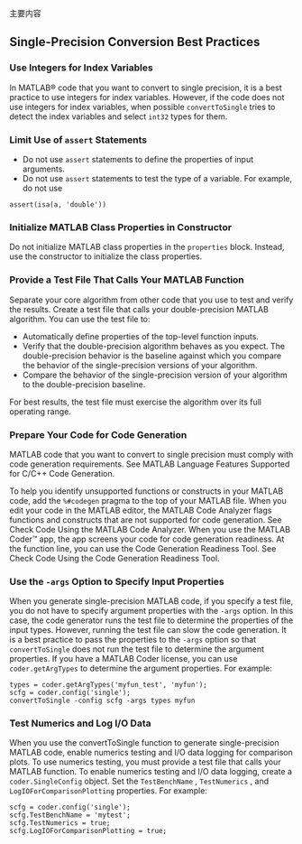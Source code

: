 主要内容

## Single-Precision Conversion Best Practices

### Use Integers for Index Variables

In MATLAB® code that you want to convert to single precision,
it is a best practice to use integers for index variables. However,
if the code does not use integers for index variables, when possible `convertToSingle` tries to detect
the index variables and select `int32` types for
them.

### Limit Use of `assert` Statements

- Do not use `assert` statements
to define the properties of input arguments.
- Do not use `assert` statements
to test the type of a variable. For example, do not use

```
assert(isa(a, 'double'))
```

### Initialize MATLAB Class Properties in Constructor

Do not initialize MATLAB class properties in the `properties` block.
Instead, use the constructor to initialize the class properties.

### Provide a Test File That Calls Your MATLAB Function

Separate your core algorithm from other code that you use to
test and verify the results. Create a test file that calls your double-precision MATLAB algorithm.
You can use the test file to:

- Automatically define properties of the top-level function
inputs.
- Verify that the double-precision algorithm behaves
as you expect. The double-precision behavior is the baseline against
which you compare the behavior of the single-precision versions of
your algorithm.
- Compare the behavior of the single-precision version
of your algorithm to the double-precision baseline.

For best results, the test file must exercise the algorithm
over its full operating range.

### Prepare Your Code for Code Generation

MATLAB code that you want to convert to single precision
must comply with code generation requirements. See MATLAB Language Features Supported for C/C++ Code Generation.

To help you identify unsupported functions or constructs in
your MATLAB code, add the `%#codegen` pragma
to the top of your MATLAB file. When you edit your code in the MATLAB editor,
the MATLAB Code Analyzer flags functions and constructs that
are not supported for code generation. See Check Code Using the MATLAB Code Analyzer. When you use the MATLAB
 Coder™ app,
the app screens your code for code generation readiness. At the function
line, you can use the Code Generation Readiness Tool. See Check Code Using the Code Generation Readiness Tool.

### Use the `-args` Option to Specify Input Properties

When you generate single-precision MATLAB code, if you
specify a test file, you do not have to specify argument properties
with the `-args` option. In this case, the code generator
runs the test file to determine the properties of the input types.
However, running the test file can slow the code generation. It is
a best practice to pass the properties to the `-args` option
so that `convertToSingle` does not run the test
file to determine the argument properties. If you have a MATLAB
 Coder license,
you can use `coder.getArgTypes` to determine the
argument properties. For example:

```
types = coder.getArgTypes('myfun_test', 'myfun');
scfg = coder.config('single');
convertToSingle -config scfg -args types myfun
```

### Test Numerics and Log I/O Data

When you use the convertToSingle function to
generate single-precision MATLAB code, enable numerics testing
and I/O data logging for comparison plots. To use numerics testing,
you must provide a test file that calls your MATLAB function.
To enable numerics testing and I/O data logging, create a `coder.SingleConfig` object.
Set the `TestBenchName` , `TestNumerics` ,
and `LogIOForComparisonPlotting` properties. For
example:

```
scfg = coder.config('single');
scfg.TestBenchName = 'mytest';
scfg.TestNumerics = true;
scfg.LogIOForComparisonPlotting = true;
```